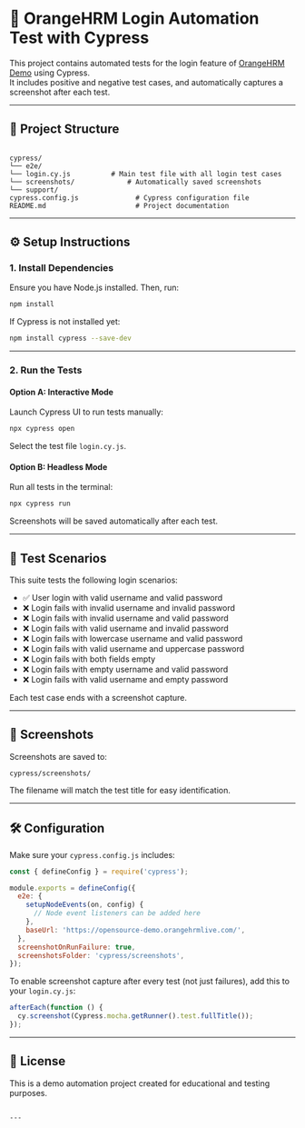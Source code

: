 # 🧪 OrangeHRM Login Automation Test with Cypress

This project contains automated tests for the login feature of [OrangeHRM Demo](https://opensource-demo.orangehrmlive.com/) using Cypress.  
It includes positive and negative test cases, and automatically captures a screenshot after each test.

---

## 📁 Project Structure

```

cypress/
└── e2e/
└── login.cy.js          # Main test file with all login test cases
└── screenshots/             # Automatically saved screenshots
└── support/
cypress.config.js              # Cypress configuration file
README.md                      # Project documentation

````

---

## ⚙️ Setup Instructions

### 1. Install Dependencies

Ensure you have Node.js installed. Then, run:

```bash
npm install
````

If Cypress is not installed yet:

```bash
npm install cypress --save-dev
```

---

### 2. Run the Tests

#### Option A: Interactive Mode

Launch Cypress UI to run tests manually:

```bash
npx cypress open
```

Select the test file `login.cy.js`.

#### Option B: Headless Mode

Run all tests in the terminal:

```bash
npx cypress run
```

Screenshots will be saved automatically after each test.

---

## 🧪 Test Scenarios

This suite tests the following login scenarios:

* ✅ User login with valid username and valid password
* ❌ Login fails with invalid username and invalid password
* ❌ Login fails with invalid username and valid password
* ❌ Login fails with valid username and invalid password
* ❌ Login fails with lowercase username and valid password
* ❌ Login fails with valid username and uppercase password
* ❌ Login fails with both fields empty
* ❌ Login fails with empty username and valid password
* ❌ Login fails with valid username and empty password

Each test case ends with a screenshot capture.

---

## 📸 Screenshots

Screenshots are saved to:

```
cypress/screenshots/
```

The filename will match the test title for easy identification.

---

## 🛠 Configuration

Make sure your `cypress.config.js` includes:

```js
const { defineConfig } = require('cypress');

module.exports = defineConfig({
  e2e: {
    setupNodeEvents(on, config) {
      // Node event listeners can be added here
    },
    baseUrl: 'https://opensource-demo.orangehrmlive.com/',
  },
  screenshotOnRunFailure: true,
  screenshotsFolder: 'cypress/screenshots',
});
```

To enable screenshot capture after every test (not just failures), add this to your `login.cy.js`:

```js
afterEach(function () {
  cy.screenshot(Cypress.mocha.getRunner().test.fullTitle());
});
```

---

## 📄 License

This is a demo automation project created for educational and testing purposes.

```

---

